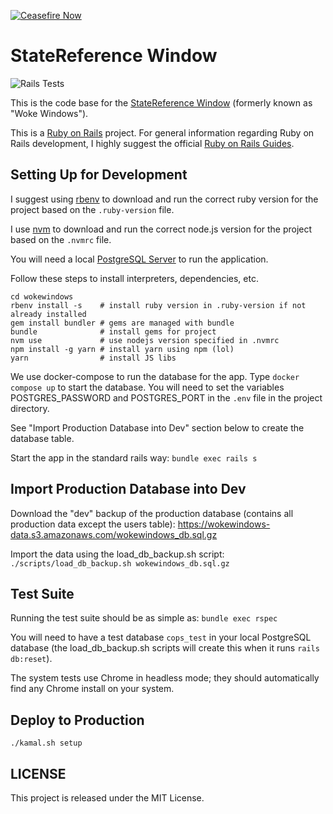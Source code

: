 [![Ceasefire Now](https://badge.techforpalestine.org/default)](https://techforpalestine.org/learn-more)

# StateReference Window

![Rails Tests](https://github.com/nstory/wokewindows/workflows/Rails%20Tests/badge.svg)

This is the code base for the [StateReference Window](https://window.statereference.com/) (formerly known as "Woke Windows").

This is a [Ruby on Rails](https://rubyonrails.org/) project. For general information regarding Ruby on Rails development, I highly suggest the official [Ruby on Rails Guides](https://guides.rubyonrails.org/).

## Setting Up for Development
I suggest using [rbenv](https://github.com/rbenv/rbenv) to download and run the correct ruby version for the project based on the `.ruby-version` file.

I use [nvm](https://github.com/nvm-sh/nvm) to download and run the correct node.js version for the project based on the `.nvmrc` file.

You will need a local [PostgreSQL Server](https://www.postgresql.org/) to run the application.

Follow these steps to install interpreters, dependencies, etc.

```
cd wokewindows
rbenv install -s    # install ruby version in .ruby-version if not already installed
gem install bundler # gems are managed with bundle
bundle              # install gems for project
nvm use             # use nodejs version specified in .nvmrc
npm install -g yarn # install yarn using npm (lol)
yarn                # install JS libs
```

We use docker-compose to run the database for the app. Type `docker compose up` to start
the database. You will need to set the variables POSTGRES_PASSWORD and POSTGRES_PORT
in the `.env` file in the project directory.

See "Import Production Database into Dev" section below to create the database table.

Start the app in the standard rails way: `bundle exec rails s`

## Import Production Database into Dev
Download the "dev" backup of the production database (contains all production data except the users table):
https://wokewindows-data.s3.amazonaws.com/wokewindows_db.sql.gz

Import the data using the load_db_backup.sh script:
`./scripts/load_db_backup.sh wokewindows_db.sql.gz`

## Test Suite
Running the test suite should be as simple as: `bundle exec rspec`

You will need to have a test database `cops_test` in your local PostgreSQL database (the load_db_backup.sh scripts will create this when it runs `rails db:reset`).

The system tests use Chrome in headless mode; they should automatically find any Chrome install on your system.

## Deploy to Production
```
./kamal.sh setup
```

## LICENSE
This project is released under the MIT License.
